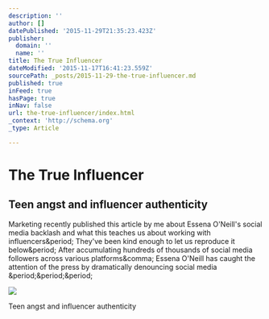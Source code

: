 ```yaml
---
description: ''
author: []
datePublished: '2015-11-29T21:35:23.423Z'
publisher:
  domain: ''
  name: ''
title: The True Influencer
dateModified: '2015-11-17T16:41:23.559Z'
sourcePath: _posts/2015-11-29-the-true-influencer.md
published: true
inFeed: true
hasPage: true
inNav: false
url: the-true-influencer/index.html
_context: 'http://schema.org'
_type: Article

---
```

# The True Influencer

<article style=""><h1>Teen angst and influencer authenticity</h1><p>Marketing recently published this article by me about Essena O'Neill's social media backlash and what this teaches us about working with influencers&amp;period; They've been kind enough to let us reproduce it below&amp;period; After accumulating hundreds of thousands of social media followers across various platforms&amp;comma; Essena O'Neill has caught the attention of the press by dramatically denouncing social media &amp;period;&amp;period;&amp;period;</p><img src="http://was-gb.wascdn.net/wp-content/uploads/2015/11/86472256_instagram21311331-500x281.jpg" /></article>

Teen angst and influencer authenticity